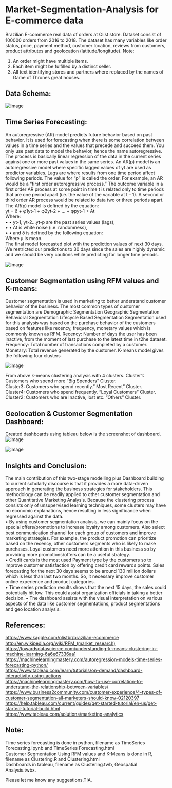 # Market-Segmentation-Analysis for E-commerce data

Brazilian E-commerce real data of orders at Olist store. Dataset consist of 100000 orders from 2016 to 2018. The dataset has many variables like order status, price, payment method, customer location, reviews from customers, product attributes and geolocation (latitude/longitude). 
Note:
1.	An order might have multiple items.
2.	Each item might be fulfilled by a distinct seller.
3.	All text identifying stores and partners where replaced by the names of Game of Thrones great houses.

## Data Schema:
 
![image](https://user-images.githubusercontent.com/54416525/89240188-62be4180-d5c9-11ea-9fc1-aa3802e475b7.png)

## Time Series Forecasting:
An autoregressive (AR) model predicts future behavior based on past behavior. It is used for forecasting when there is some correlation between values in a time series and the values that precede and succeed them. You only use past data to model the behavior, hence the name autoregressive. The process is basically linear regression of the data in the current series against one or more past values in the same series. 
An AR(p) model is an autoregressive model where specific lagged values of yt are used as predictor variables. Lags are where results from one time period affect following periods. 
The value for “p” is called the order. For example, an AR would be a “first order autoregressive process.” The outcome variable in a first order AR process at some point in time t is related only to time periods that are one period apart (i.e. the value of the variable at t – 1). A second or third order AR process would be related to data two or three periods apart. 
The AR(p) model is defined by the equation: <br />
yt = δ + φ1yt-1 + φ2yt-2 + … + φpyt-1 + At <br />
Where: <br />
•	• yt-1, yt-2…yt-p are the past series values (lags), <br />
•	• At is white noise (i.e. randomness), <br />
•	• and δ is defined by the following equation: <br />
Where μ is mean.<br />
The final model forecasted plot with the prediction values of next 30 days. We restricted our predictions to 30 days since the sales are highly dynamic and we should be very cautions while predicting for longer time periods.

![image](https://user-images.githubusercontent.com/54416525/89240299-ba5cad00-d5c9-11ea-8e8b-7a23a2d0c892.png)
 
## Customer Segmentation using RFM values and K-means:
Customer segmentation is used in marketing to better understand customer behavior of the business. The most common types of customer segmentation are 
Demographic Segmentation 
Geographic Segmentation 
Behavioral Segmentation 
Lifecycle Based Segmentation 
Segmentation used for this analysis was based on the purchase behavior of the customers based on features like recency, frequency, monetary values which is commonly known as RFM. 
Recency: Number of days the user has been inactive, from the moment of last purchase to the latest time in t2he dataset. 
Frequency: Total number of transactions completed by a customer. 
Monetary: Total revenue generated by the customer.
K-means model gives the following four clusters 
 
![image](https://user-images.githubusercontent.com/54416525/89240360-e2e4a700-d5c9-11ea-9c4a-9a545ed773c3.png)

From above k-means clustering analysis with 4 clusters. 
Cluster1: Customers who spend more “Big Spenders” Cluster. <br />
Cluster3: Customers who spend recently.” Most Recent” Cluster.<br />
Cluster4: Customers who spend frequently. “Loyal Customers” Cluster. <br />
Cluster2: Customers who are Inactive, lost etc. “Others” Cluster.<br />


## Geolocation & Customer Segmentation Dashboard:
Created dashboards using tableau below is the screenshot of dashboard. <br />
![image](https://user-images.githubusercontent.com/54416525/89240408-00197580-d5ca-11ea-9110-5ab393c243c4.png) <br />

![image](https://user-images.githubusercontent.com/54416525/89240421-0576c000-d5ca-11ea-9d05-00e2282766c4.png) <br />


## Insights and Conclusion:
The main contribution of this two-stage modelling plus Dashboard building to current scholarly discourse is that it provides a more data-driven approach in generating the business strategies for stakeholders. This methodology can be readily applied to other customer segmentation and other Quantitative Marketing Analysis. Because the clustering process consists only of unsupervised learning techniques, some clusters may have no economic explanations, hence resulting in less significance when regressed against the data.<br /> 
• By using customer segmentation analysis, we can mainly focus on the special offers/promotions to increase loyalty among customers. Also select best communication channel for each group of customers and improve marketing strategies. For example, the product promotion can prioritize based on the recency, other customers segments who is likely to make purchases. Loyal customers need more attention in this business so by providing more promotions/offers can be a useful strategy. <br />
• Credit cards is the most used Payment type by the customers so to improve customer satisfaction by offering credit card rewards points. Sales forecasting for the next 30 days seems to be around 130 million dollars which is less than last two months. So, it necessary improve customer online experience and product categories. <br />
• Time series prediction results shows that the next 15 days, the sales could potentially hit low. This could assist organization officials in taking a better decision. 
• The dashboard assists with the visual interpretation on various aspects of the data like customer segmentations, product segmentations and geo location analysis. <br />
 

## References:
https://www.kaggle.com/olistbr/brazilian-ecommerce <br />
http://en.wikipedia.org/wiki/RFM_(market_research) <br />
https://towardsdatascience.com/understanding-k-means-clustering-in-machine-learning-6a6e67336aa1 <br />
https://machinelearningmastery.com/autoregression-models-time-series-forecasting-python/ <br />
https://www.tableau.com/learn/tutorials/on-demand/dashboard-interactivity-using-actions <br />
https://machinelearningmastery.com/how-to-use-correlation-to-understand-the-relationship-between-variables/ <br />
https://www.business2community.com/customer-experience/4-types-of-customer-segmentation-all-marketers-should-know-02120397 <br />
https://help.tableau.com/current/guides/get-started-tutorial/en-us/get-started-tutorial-build.html <br />
https://www.tableau.com/solutions/marketing-analytics <br />


## Note:
Time series forecasting is done in python, filename as TimeSeries Forecasting.ipynb and TimeSeries Forecasting.html <br />
Customer Segmentation Using RFM values and K-Means is done in R, filename as Clustering.R and Clustering.html <br />
Dashboards in tableau, filename as Clustering.twb, Geospatial Analysis.twbx.

Please let me know any suggestions.TIA.

